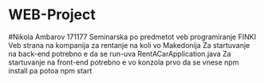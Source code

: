 # WEB-Project
#Nikola Ambarov 171177 
Seminarska po predmetot veb programiranje FINKI
Veb strana na kompanija za rentanje na koli vo Makedonija
Za startuvanje na back-end potrebno e da se run-uva RentACarApplication.java
Za startuvanje na front-end potrebno e vo konzola prvo da se vnese npm install pa potoa npm start
